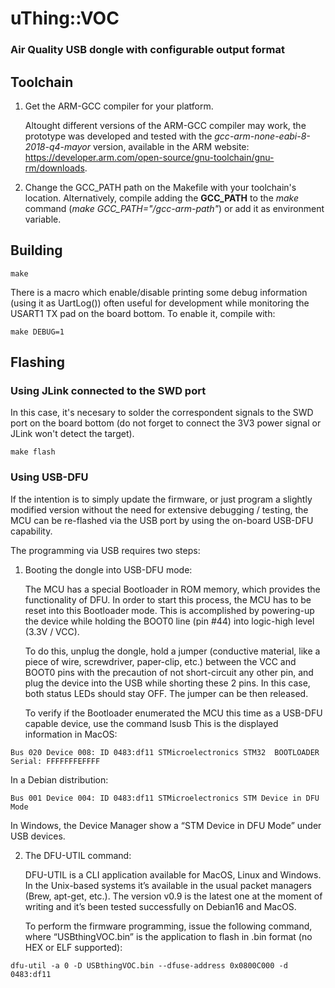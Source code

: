 # uThing::VOC

### Air Quality USB dongle with configurable output format 

## Toolchain

1. Get the ARM-GCC compiler for your platform.

    Altought different versions of the ARM-GCC compiler may work, the prototype was developed and tested with the *gcc-arm-none-eabi-8-2018-q4-mayor* version, available in the ARM website: https://developer.arm.com/open-source/gnu-toolchain/gnu-rm/downloads.

2. Change the GCC_PATH path on the Makefile with your toolchain's location.
    Alternatively, compile adding the **GCC_PATH** to the *make* command (*make GCC_PATH="/gcc-arm-path"*) or add it as environment variable.

## Building

```
make
```

There is a macro which enable/disable printing some debug information (using it as UartLog()) often useful for development while monitoring the USART1 TX pad on the board bottom. To enable it, compile with:

```
make DEBUG=1
```

## Flashing

### Using JLink connected to the SWD port

In this case, it's necesary to solder the correspondent signals to the SWD port on the board bottom (do not forget to connect the 3V3 power signal or JLink won't detect the target).

```
make flash
```
### Using USB-DFU

If the intention is to simply update the firmware, or just program a slightly modified version without the need for extensive debugging / testing, the MCU can be re-flashed via the USB port by using the on-board USB-DFU capability.

The programming via USB requires two steps:

1. Booting the dongle into USB-DFU mode:

    The MCU has a special Bootloader in ROM memory, which provides the functionality of DFU. In order to start this process, the MCU has to be reset into this Bootloader mode. This is accomplished by powering-up the device while holding the BOOT0 line (pin #44) into logic-high level (3.3V / VCC).

    To do this, unplug the dongle, hold a jumper (conductive material, like a piece of wire, screwdriver, paper-clip, etc.) between the VCC and BOOT0 pins with the precaution of not short-circuit any other pin, and plug the device into the USB while shorting these 2 pins. In this case, both status LEDs should stay OFF. The jumper can be then released.

    To verify if the Bootloader enumerated the MCU this time as a USB-DFU capable device, use the command lsusb This is the displayed information in MacOS:

```
Bus 020 Device 008: ID 0483:df11 STMicroelectronics STM32  BOOTLOADER  Serial: FFFFFFFEFFFF
```
In a Debian distribution:
```
Bus 001 Device 004: ID 0483:df11 STMicroelectronics STM Device in DFU Mode
```
In Windows, the Device Manager show a “STM Device in DFU Mode” under USB devices.

2. The DFU-UTIL command:

    DFU-UTIL is a CLI application available for MacOS, Linux and Windows. In the Unix-based systems it’s available in the usual packet managers (Brew, apt-get, etc.). The version v0.9 is the latest one at the moment of writing and it’s been tested successfully on Debian16 and MacOS.

    To perform the firmware programming, issue the following command, where “USBthingVOC.bin” is the application to flash in .bin format (no HEX or ELF supported):
```    
dfu-util -a 0 -D USBthingVOC.bin --dfuse-address 0x0800C000 -d 0483:df11
```
